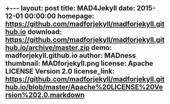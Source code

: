 +---
layout: post
title: MAD4Jekyll
date: 2015-12-01 00:00:00
homepage: https://github.com/madforjekyll/madforjekyll.github.io
download: https://github.com/madforjekyll/madforjekyll.github.io/archive/master.zip
demo: madforjekyll.github.io 
author: MADness
thumbnail: MADforjekyll.png
license: Apache LICENSE Version 2.0
license_link: https://github.com/madforjekyll/madforjekyll.github.io/blob/master/Apache%20LICENSE%20Version%202.0.markdown
---